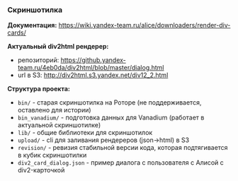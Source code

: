 ### Скриншотилка

**Документация:** https://wiki.yandex-team.ru/alice/downloaders/render-div-cards/

**Актуальный div2html рендерер:**
* репозиторий: https://github.yandex-team.ru/4eb0da/div2html/blob/master/dialog.html
* url в S3: http://div2html.s3.yandex.net/div12_2.html

**Структура проекта:**
* `bin/` - старая скриншотилка на Роторе (не поддерживается, оставлено для истории)
* `bin_vanadium/` - подготовка данных для Vanadium (работает в актуальной скриншотилке)
* `lib/` - общие библиотеки для скриншотилок
* `upload/` - cli для заливания рендереров (json->html) в S3
* `revision/` - ревизия стабильной версии кода, которая подтягивается в кубик скриншотилки
* `div2_card_dialog.json` - пример диалога с пользователя с Алисой с div2-карточкой

